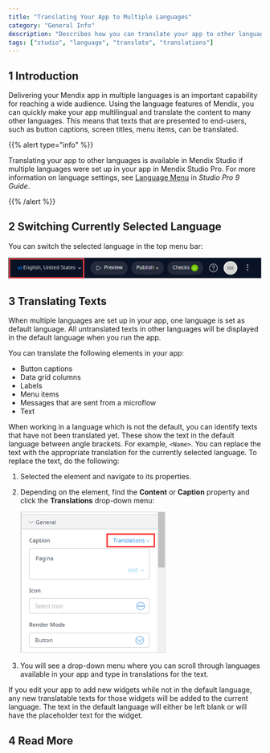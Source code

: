 ```yaml
---
title: "Translating Your App to Multiple Languages"
category: "General Info"
description: "Describes how you can translate your app to other languages."
tags: ["studio", "language", "translate", "translations"]
---
```


## 1 Introduction 

Delivering your Mendix app in multiple languages is an important capability for reaching a wide audience. Using the language features of Mendix, you can quickly make your app multilingual and translate the content to many other languages. This means that texts that are presented to end-users, such as button captions, screen titles, menu items, can be translated.  

{{% alert type="info" %}}

Translating your app to other languages is available in Mendix Studio if multiple languages were set up in your app in Mendix Studio Pro. For more information on language settings, see [Language Menu](/refguide/translatable-texts) in *Studio Pro 9 Guide*.  

{{% /alert %}}

## 2 Switching Currently Selected Language

You can switch the selected language in the top menu bar:

![Switching Languages](attachments/language-support/selected-language.png)

## 3 Translating Texts

When multiple languages are set up in your app, one language is set as default language. All untranslated texts in other languages will be displayed in the default language when you run the app.

You can translate the following elements in your app:

* Button captions
* Data grid columns
* Labels
* Menu items
* Messages that are sent from a microflow
* Text

When working in a language which is not the default, you can identify texts that have not been translated yet. These show the text in the default language between angle brackets. For example, `<Name>`. You can replace the text with the appropriate translation for the currently selected language. To replace the text, do the following:

1. Selected the element and navigate to its properties.

2. Depending on the element, find the **Content** or **Caption** property and click the **Translations** drop-down menu:

    ![Translations Drop-Down Menu](attachments/language-support/translations-drop-down.png)

3. You will see a drop-down menu where you can scroll through languages available in your app and type in translations for the text. 

If you edit your app to add new widgets while not in the default language, any new translatable texts for those widgets will be added to the current language. The text in the default language will either be left blank or will have the placeholder text for the widget.

## 4 Read More
